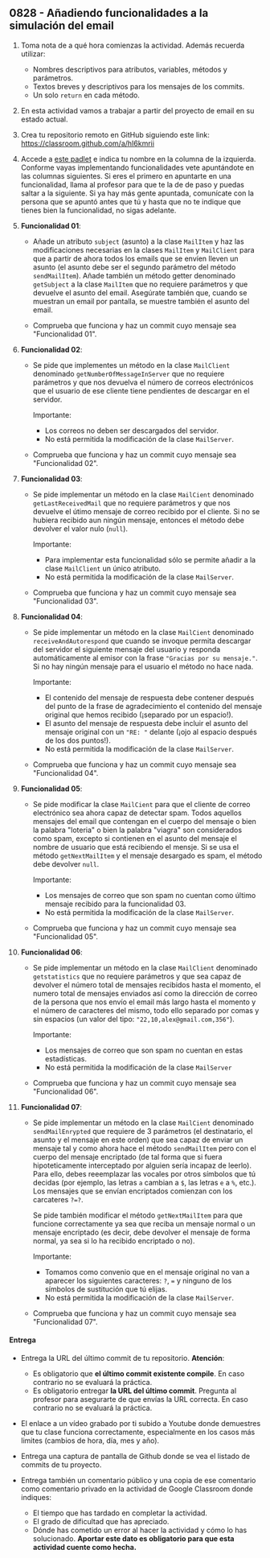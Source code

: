 ## 0828 - Añadiendo funcionalidades a la simulación del email

1. Toma nota de a qué hora comienzas la actividad. Además recuerda utilizar:
   * Nombres descriptivos para atributos, variables, métodos y parámetros.
   * Textos breves y descriptivos para los mensajes de los commits.
   * Un solo `return` en cada método.

2. En esta actividad vamos a trabajar a partir del proyecto de email en su estado actual.

3. Crea tu repositorio remoto en GitHub siguiendo este link: https://classroom.github.com/a/hI6kmrii

4. Accede a [este padlet](https://padlet.com/miguel_bayon/xu1nbcfia3mz) e indica tu nombre en la columna de la izquierda. Conforme vayas implementando funcionalidades vete apuntándote en las columnas siguientes. Si eres el primero en apuntarte en una funcionalidad, llama al profesor para que te la de de paso y puedas saltar a la siguiente. Si ya hay más gente apuntada, comunícate con la persona que se apuntó antes que tú y hasta que no te indique que tienes bien la funcionalidad, no sigas adelante.

4. __Funcionalidad 01__:

    * Añade un atributo `subject` (asunto) a la clase `MailItem` y haz las modificaciones necesarias en la clases `MailItem` y `MailClient` para que a partir de ahora todos los emails que se envíen lleven un asunto (el asunto debe ser el segundo parámetro del método `sendMailItem`). Añade también un método getter denominado `getSubject` a la clase `MailItem` que no requiere parámetros y que devuelve el asunto del email. Asegúrate también que, cuando se muestran un email por pantalla, se muestre también el asunto del email.

    * Comprueba que funciona y haz un commit cuyo mensaje sea "Funcionalidad 01".

5. __Funcionalidad 02__:

    * Se pide que implementes un método en la clase `MailClient` denominado `getNumberOfMessageInServer` que no requiere parámetros y que nos devuelva el número de correos electrónicos que el usuario de ese cliente tiene pendientes de descargar en el servidor.
    
      Importante: 

      * Los correos no deben ser descargados del servidor. 
      * No está permitida la modificación de la clase `MailServer`.  

    * Comprueba que funciona y haz un commit cuyo mensaje sea "Funcionalidad 02".
    
6. __Funcionalidad 03__:

    * Se pide implementar un método en la clase `MailCient` denominado `getLastReceivedMail` que no requiere parámetros y que nos devuelve el útimo mensaje de correo recibido por el cliente. Si no se hubiera recibido aun ningún mensaje, entonces el método debe devolver el valor nulo (`null`).

      Importante: 

      * Para implementar esta funcionalidad sólo se permite añadir a la clase `MailClient` un único atributo.
      * No está permitida la modificación de la clase `MailServer`.
    
    * Comprueba que funciona y haz un commit cuyo mensaje sea "Funcionalidad 03".
    
7. __Funcionalidad 04__:

    * Se pide implementar un método en la clase `MailCient` denominado `receiveAndAutorespond` que cuando se invoque permita descargar del servidor el siguiente mensaje del usuario y responda automáticamente al emisor con la frase `"Gracias por su mensaje."`. Si no hay ningún mensaje para el usuario el método no hace nada.

      Importante: 

      * El contenido del mensaje de respuesta debe contener después del punto de la frase de agradecimiento el contenido del mensaje original que hemos recibido (¡separado por un espacio!).
      * El asunto del mensaje de respuesta debe incluir el asunto del mensaje original con un `"RE: "` delante (¡ojo al espacio después de los dos puntos!).
      * No está permitida la modificación de la clase `MailServer`.
    
    * Comprueba que funciona y haz un commit cuyo mensaje sea "Funcionalidad 04".
    
8. __Funcionalidad 05__:

    * Se pide modificar la clase `MailCient` para que el cliente de correo electrónico sea ahora capaz de detectar spam. Todos aquellos mensajes del email que contengan en el cuerpo del mensaje o bien la palabra "loteria" o bien la palabra "viagra" son considerados como spam, excepto si contienen en el asunto del mensaje el nombre de usuario que está recibiendo el mensje. Si se usa el método `getNextMailItem` y el mensaje desargado es spam, el método debe devolver `null`.

        Importante: 

      * Los mensajes de correo que son spam no cuentan como último mensaje recibido para la funcionalidad 03.
      * No está permitida la modificación de la clase `MailServer`.
    
    * Comprueba que funciona y haz un commit cuyo mensaje sea "Funcionalidad 05".
    
9. __Funcionalidad 06__:

    * Se pide implementar un método en la clase `MailClient` denominado `getstatistics` que no requiere parámetros y que sea capaz de devolver el número total de mensajes recibidos hasta el momento, el numero total de mensajes enviados así como la dirección de correo de la persona que nos envío el email más largo hasta el momento y el número de caracteres del mismo, todo ello separado por comas y sin espacios (un valor del tipo: `"22,10,alex@gmail.com,356"`).

      Importante: 

      * Los mensajes de correo que son spam no cuentan en estas estadísticas.
      * No está permitida la modificación de la clase `MailServer`

    * Comprueba que funciona y haz un commit cuyo mensaje sea "Funcionalidad 06".
    
10. __Funcionalidad 07__:
 
    * Se pide implementar un método en la clase `MailCient` denominado `sendMailEnrypted` que requiere de 3 parámetros (el destinatario, el asunto y el mensaje en este orden) que sea capaz de enviar un mensaje tal y como ahora hace el método `sendMailItem` pero con el cuerpo del mensaje encriptado (de tal forma que si fuera hipoteticamente interceptado por alguien sería incapaz de leerlo). Para ello, debes reeemplazar las vocales por otros símbolos que tú decidas (por ejemplo, las letras `a` cambian a `$`, las letras `e` a `%`, etc.). Los mensajes que se envían encriptados comienzan con los carcateres `?=?`. 

      Se pide también modificar el método `getNextMailItem` para que funcione correctamente ya sea que reciba un mensaje normal o un mensaje encriptado (es decir, debe devolver el mensaje de forma normal, ya sea si lo ha recibido encriptado o no).
    
      Importante: 

      * Tomamos como convenio que en el mensaje original no van a aparecer los siguientes caracteres: `?`, `=`  y ninguno de los símbolos de sustitución que tú elijas.
      * No está permitida la modificación de la clase `MailServer`.
    
    * Comprueba que funciona y haz un commit cuyo mensaje sea "Funcionalidad 07".   
    
 #### Entrega

* Entrega la URL del último commit de tu repositorio. __Atención__: 
  * Es obligatorio que __el último commit existente compile__. En caso contrario no se evaluará la práctica.
  * Es obligatorio entregar __la URL del último commit__. Pregunta al profesor para asegurarte de que envías la URL correcta. En caso contrario no se evaluará la práctica. 
  
* El enlace a un vídeo grabado por ti subido a Youtube donde demuestres que tu clase funciona correctamente, especialmente en los casos más limites (cambios de hora, día, mes y año).

* Entrega una captura de pantalla de Github donde se vea el listado de commits de tu proyecto.

* Entrega también un comentario público y una copia de ese comentario como comentario privado en la actividad de Google Classroom donde indiques:
    - El tiempo que has tardado en completar la actividad.
    - El grado de dificultad que has apreciado.
    - Dónde has cometido un error al hacer la actividad y cómo lo has solucionado. **Aportar este dato es obligatorio para que esta actividad cuente como hecha.**





